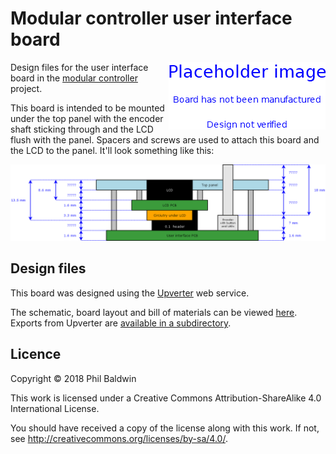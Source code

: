 # Modular controller user interface board

<img align="right" src="./PlaceholderImage.png">

Design files for the user interface board in the [modular controller](https://github.com/PhilboBaggins/modular-controller) project.

This board is intended to be mounted under the top panel with the encoder shaft sticking through and the LCD flush with the panel. Spacers and screws are used to attach this board and the LCD to the panel. It'll look something like this:

![Height diagram](./Height%20diagram.png)

## Design files

This board was designed using the [Upverter](https://upverter.com) web service.

The schematic, board layout and bill of materials can be viewed [here](https://upverter.com/Trebuchetindustries/0615a4734f97f8ff/Modular-controller---User-interface-board/). Exports from Upverter are [available in a subdirectory](./Upverter%20exports).

## Licence

Copyright © 2018 Phil Baldwin

This work is licensed under a Creative Commons Attribution-ShareAlike 4.0 International License.

You should have received a copy of the license along with this work. If not, see <http://creativecommons.org/licenses/by-sa/4.0/>.
